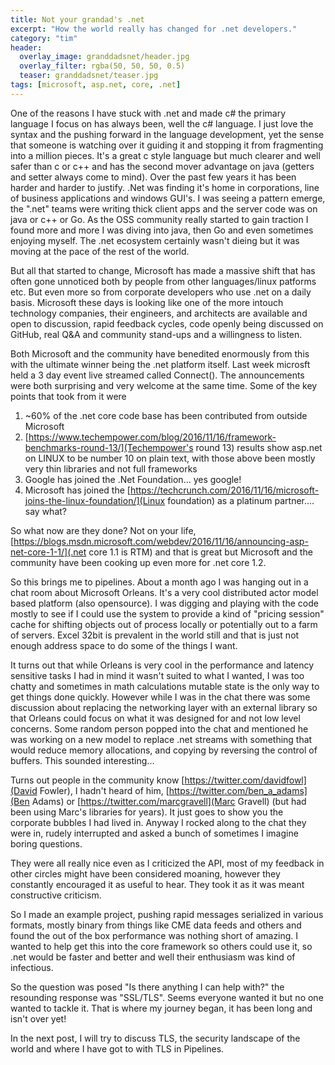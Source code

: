 ```yaml
---
title: Not your grandad's .net
excerpt: "How the world really has changed for .net developers."
category: "tim"
header:
  overlay_image: granddadsnet/header.jpg
  overlay_filter: rgba(50, 50, 50, 0.5)
  teaser: granddadsnet/teaser.jpg
tags: [microsoft, asp.net, core, .net]
---
```


One of the reasons I have stuck with .net and made c# the primary
language I focus on has always been, well the c# language. I just love
the syntax and the pushing forward in the language development, yet the sense
that someone is watching over it guiding it and stopping it from fragmenting into
a million pieces. It's a great c style language but much clearer and well safer than
c or c++ and has the second mover advantage on java (getters and setter always come to mind).
Over the past few years it has been harder and harder to justify. .Net was finding it's home in 
corporations, line of business applications and windows GUI's. I was seeing a pattern emerge, the ".net"
teams were writing thick client apps and the server code was on java or c++ or Go. As the OSS community
really started to gain traction I found more and more I was diving into java, then Go and even sometimes
enjoying myself. The .net ecosystem certainly wasn't dieing but it was moving at the pace of the rest
of the world.

But all that started to change, Microsoft has made a massive shift that has often gone unnoticed
both by people from other languages/linux patforms etc. But even more so from corporate developers
who use .net on a daily basis. Microsoft these days is looking like one of the more intouch technology
companies, their engineers, and architects are available and open to discussion, rapid feedback cycles,
code openly being discussed on GitHub, real Q&A and community stand-ups and a willingness to listen.

Both Microsoft and the community have benedited enormously from this with the ultimate winner being the .net
platform itself. Last week microsft held a 3 day event live streamed called Connect(). The announcements were
both surprising and very welcome at the same time. Some of the key points that took from it were

1. ~60% of the .net core code base has been contributed from outside Microsoft
2. [https://www.techempower.com/blog/2016/11/16/framework-benchmarks-round-13/](Techempower's round 13) results show asp.net on LINUX to be number 10 on plain text, with those above been mostly very thin libraries and not full frameworks
3. Google has joined the .Net Foundation... yes google!
4. Microsoft has joined the [https://techcrunch.com/2016/11/16/microsoft-joins-the-linux-foundation/](Linux foundation) as a platinum partner.... say what?

So what now are they done? Not on your life, [https://blogs.msdn.microsoft.com/webdev/2016/11/16/announcing-asp-net-core-1-1/](.net core 1.1 is RTM) and that is great but Microsoft and the community have
been cooking up even more for .net core 1.2.

So this brings me to pipelines. About a month ago I was hanging out in a chat room about Microsoft Orleans. It's a very
cool distributed actor model based platform (also opensource). I was digging and playing with the code mostly to see if I 
could use the system to provide a kind of "pricing session" cache for shifting objects out of process locally or potentially
out to a farm of servers. Excel 32bit is prevalent in the world still and that is just not enough address space to do 
some of the things I want.

It turns out that while Orleans is very cool in the performance and latency sensitive tasks I had in mind it wasn't 
suited to what I wanted, I was too chatty and sometimes in math calculations mutable state is the only way to get things
done quickly. However while I was in the chat there was some discussion about replacing the networking layer with an 
external library so that Orleans could focus on what it was designed for and not low level concerns. Some random person
popped into the chat and mentioned he was working on a new model to replace .net streams with something that would reduce
memory allocations, and copying by reversing the control of buffers. This sounded interesting...

Turns out people in the community know [https://twitter.com/davidfowl](David Fowler), I hadn't heard of him, [https://twitter.com/ben_a_adams](Ben Adams) or [https://twitter.com/marcgravell](Marc Gravell) (but had been using Marc's libraries 
for years). It just goes to show you the corporate bubbles I had lived in. Anyway I rocked along to the chat they were in,
rudely interrupted and asked a bunch of sometimes I imagine boring questions.

They were all really nice even as I criticized the API, most of my feedback in other circles might have been considered moaning,
however they constantly encouraged it as useful to hear. They took it as it was meant constructive criticism.

So I made an example project, pushing rapid messages serialized in various formats, mostly binary from things like CME data
feeds and others and found the out of the box performance was nothing short of amazing. I wanted to help get this into the 
core framework so others could use it, so .net would be faster and better and well their enthusiasm was kind of infectious.

 So the question was posed "Is there anything I can help with?" the resounding response was "SSL/TLS". Seems everyone wanted
 it but no one wanted to tackle it. That is where my journey began, it has been long and isn't over yet!

 In the next post, I will try to discuss TLS, the security landscape of the world and where I have got to with TLS in 
 Pipelines.


